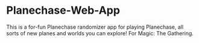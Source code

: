 # Planechase-Web-App
This is a for-fun Planechase randomizer app for playing Planechase, all sorts of new planes and worlds you can explore! For Magic: The Gathering.
